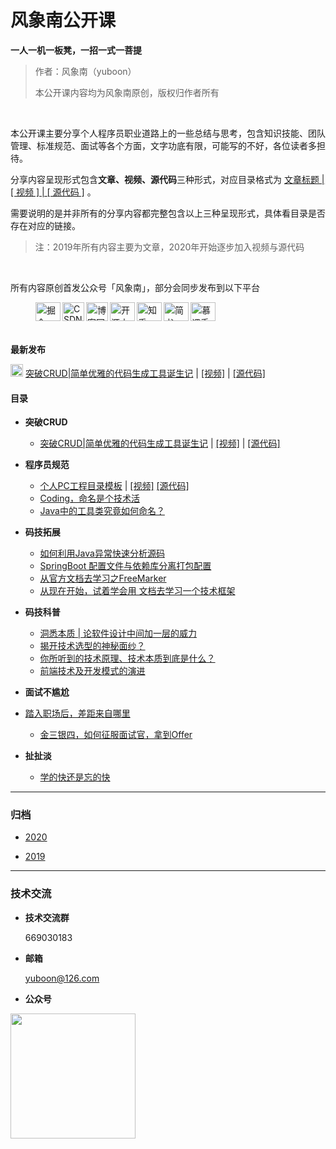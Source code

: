 # **风象南公开课**

**一人一机一板凳，一招一式一菩提**

> 作者：风象南（yuboon）
>
> 本公开课内容均为风象南原创，版权归作者所有

</br>

本公开课主要分享个人程序员职业道路上的一些总结与思考，包含知识技能、团队管理、标准规范、面试等各个方面，文字功底有限，可能写的不好，各位读者多担待。

分享内容呈现形式包含**文章、视频、源代码**三种形式，对应目录格式为 [文章标题 | [ 视频 ] | [ 源代码 ]](#) 。

需要说明的是并非所有的分享内容都完整包含以上三种呈现形式，具体看目录是否存在对应的链接。

> 注：2019年所有内容主要为文章，2020年开始逐步加入视频与源代码

</br>

所有内容原创首发公众号「风象南」，部分会同步发布到以下平台

<figure>
    <a href="https://juejin.im/user/5c472a156fb9a049af6d97e8" target="_blank">
		<img src="http://tva1.sinaimg.cn/mw690/006dLZAxly1gby86zj2iaj306w05k0sm.jpg" title="掘金" alt="掘金" align="left" width ="40" height="30" />
  	</a>
    <a href="https://blog.csdn.net/q464042566" target="_blank">
		<img src="http://tva1.sinaimg.cn/mw690/006dLZAxly1gby86zl1afj305k05ka9z.jpg" title="CSDN" alt="CSDN" align="left" width ="35" height="30"  />
  	</a>
    <a href="https://www.cnblogs.com/yuboon/" target="_blank">
        <img src="http://tva1.sinaimg.cn/mw690/006dLZAxly1gby86zm5jzj305f05fab8.jpg" title="博客园" alt="博客园" align="left" width ="35" height="30"  />
    </a>
    <a href="https://my.oschina.net/cccyb" target="_blank">
        <img src="http://tva1.sinaimg.cn/mw690/006dLZAxly1gby86zl1uvj305k05kmx7.jpg" title="开源中国" alt="开源中国" align="left" width ="40" height="30"  />
    </a>
    <a href="https://www.zhihu.com/people/feng-xiang-nan-17/activities" target="_blank">
        <img src="http://tva1.sinaimg.cn/mw690/006dLZAxly1gby86zkl7sj305m05kq2u.jpg" title="知乎" alt="知乎" align="left" width ="40" height="30"  />
    </a>
    <a href="https://www.jianshu.com/u/a1c07582f7e6" target="_blank">
        <img src="http://tva1.sinaimg.cn/mw690/006dLZAxly1gby86zmrvzj305k05k3ye.jpg" title="简书" alt="简书" align="left" width ="40" height="30"  />
    </a>
    <a href="https://www.imooc.com/u/7591163/articles" target="_blank">
        <img src="http://tva1.sinaimg.cn/mw690/006dLZAxly1gby86zl7laj302g02gt8j.jpg" title="慕课手记" alt="慕课手记" align="left" width ="40" height="30"  />
    </a>
</figure>



</br>

</br>

</br>

**最新发布**

  <img src="http://tva1.sinaimg.cn/large/006dLZAxly1gby83amf3hj302o02omwy.jpg" width ="20" height="20" /> [突破CRUD|简单优雅的代码生成工具诞生记]() | [[视频]](https://www.bilibili.com/video/av82518513/) | [[源代码]](2020/突破CRUD_简单优雅的代码生成工具诞生记/source)



#### 目录



- **突破CRUD**

  - [突破CRUD|简单优雅的代码生成工具诞生记]() | [[视频]](https://www.bilibili.com/video/av82518513/) | [[源代码]](2020/突破CRUD_简单优雅的代码生成工具诞生记/source)



- **程序员规范**
  - [个人PC工程目录模板](https://mp.weixin.qq.com/s?__biz=MzU3NTgwOTE4NQ==&mid=2247483844&idx=1&sn=aaa5769a4d7eb9083457c67f60e7c75b&scene=19#wechat_redirect) | [[视频]](https://www.bilibili.com/video/av83319098/)  [[源代码]](2020/程序员规范_个人PC工作目录模板/example)
  - [Coding，命名是个技术活](https://mp.weixin.qq.com/s?__biz=MzU3NTgwOTE4NQ==&mid=2247483813&idx=1&sn=d6acac0ab6760d94a5d7e9749da7dacc&chksm=fd1c326bca6bbb7df7f2a8a7ec34cc00bedecb1105c9d08a80b310f7370a9a257dfa97c4fbec&token=1436615944&lang=zh_CN#rd)
  - [Java中的工具类究竟如何命名？](https://mp.weixin.qq.com/s?__biz=MzU3NTgwOTE4NQ==&mid=2247483808&idx=1&sn=6b26c04137d9dc0959c1f5d2ff197f62&chksm=fd1c326eca6bbb78ee115135dcbbd2460fb09ce17e3bac7e69ba6a3f7f639a3f2b6ec88a0981&token=1436615944&lang=zh_CN#rd)



- **码技拓展**
  - [如何利用Java异常快速分析源码](https://mp.weixin.qq.com/s?__biz=MzU3NTgwOTE4NQ==&mid=2247483824&idx=1&sn=b50baec7b6edd88f5baf9c4e1a4e56de&chksm=fd1c327eca6bbb686d67ba72e79cada07e42d2f93fec1c3b44db3de19adce36594b06e9d23c1&token=1436615944&lang=zh_CN#rd)
  - [SpringBoot 配置文件与依赖库分离打包配置](https://mp.weixin.qq.com/s?__biz=MzU3NTgwOTE4NQ==&mid=2247483796&idx=1&sn=69bfe4e65f96aece33570914eb83d209&chksm=fd1c325aca6bbb4c2b0ce84b278c3bf078934f9005fcce69cf24262d1065aa2e8fb751a76890&token=1436615944&lang=zh_CN#rd)
  - [从官方文档去学习之FreeMarker](https://mp.weixin.qq.com/s?__biz=MzU3NTgwOTE4NQ==&mid=2247483703&idx=1&sn=86467a2ab06cab0303643691e3aeb4af&chksm=fd1c32f9ca6bbbef4dce1af2d0d5a9cd94fd0f51f6149c1f19f152b106404ac4f57d523f6a36&token=1436615944&lang=zh_CN#rd)
  - [从现在开始，试着学会用 文档去学习一个技术框架](https://mp.weixin.qq.com/s?__biz=MzU3NTgwOTE4NQ==&mid=2247483696&idx=1&sn=c57586edd5db89516ede28cabcca1fb9&chksm=fd1c32feca6bbbe8bfc9c788c33d545e57fd31d5bc7172bf63d4ba1cf01af5e85a3ba6693180&token=1436615944&lang=zh_CN#rd)



- **码技科普**

  - [洞悉本质 | 论软件设计中间加一层的威力](https://mp.weixin.qq.com/s?__biz=MzU3NTgwOTE4NQ==&mid=2247483835&idx=1&sn=1024fe7c9f93e4df833d694c537ee86f&chksm=fd1c3275ca6bbb63ff3210808f2f53c7964e77e6b85d2086c18b9b84859a92d030f400379bb6&token=1436615944&lang=zh_CN#rd)
  - [揭开技术选型的神秘面纱？](https://mp.weixin.qq.com/s?__biz=MzU3NTgwOTE4NQ==&mid=2247483818&idx=1&sn=73f1066a5a7ed318383b0ef62701097e&chksm=fd1c3264ca6bbb72713d889901fb55e1319aacb534c236c1be540b91a6d2b9a9969aeea6fb39&token=1436615944&lang=zh_CN#rd)
  - [你所听到的技术原理、技术本质到底是什么？](https://mp.weixin.qq.com/s?__biz=MzU3NTgwOTE4NQ==&mid=2247483777&idx=1&sn=a4cff16ecc6ab1dd585e4ad562ae7370&chksm=fd1c324fca6bbb5957af6e53fb849f7777a08c9aeb982f06e67755c3b828b5e40d9cc6f13fde&token=1436615944&lang=zh_CN#rd)
  - [前端技术及开发模式的演进](https://mp.weixin.qq.com/s?__biz=MzU3NTgwOTE4NQ==&mid=2247483772&idx=1&sn=44713bab40b916b4d6c8fd07b70a0056&chksm=fd1c32b2ca6bbba4b8df74969d53bbdc8ab11e62182ffa1249bab92c8ae6a1f1805aaf628554&token=1436615944&lang=zh_CN#rd)



- **面试不尴尬**
- [踏入职场后，差距来自哪里](https://mp.weixin.qq.com/s?__biz=MzU3NTgwOTE4NQ==&mid=2247483785&idx=1&sn=ca039459331ae16ec77360b435869d80&scene=19&token=1436615944&lang=zh_CN#wechat_redirect)
  - [金三银四，如何征服面试官，拿到Offer](https://mp.weixin.qq.com/s?__biz=MzU3NTgwOTE4NQ==&mid=2247483767&idx=1&sn=a0e3091226bbdab039353f454519059f&scene=19#wechat_redirect)



- **扯扯淡**

  - [学的快还是忘的快](https://mp.weixin.qq.com/s?__biz=MzU3NTgwOTE4NQ==&mid=2247483831&idx=1&sn=1fc5e2793383def9f12e2e62fa736a7c&chksm=fd1c3279ca6bbb6f37e4f5d6f3c0c79e4db33647ac35e9f76fcb853bb5dcc0d08b0791b9e8cb&token=1436615944&lang=zh_CN#rd)
  
  

------

### 归档

- [2020](https://mp.weixin.qq.com/mp/homepage?__biz=MzU3NTgwOTE4NQ==&hid=3&sn=24b2adcc2cad75b88d11532b2fea0b25)

- [2019](https://mp.weixin.qq.com/mp/homepage?__biz=MzU3NTgwOTE4NQ==&hid=2&sn=e1252081134636e567b52c4a847a1f08)

------

### 技术交流

- **技术交流群**

  669030183

- **邮箱**

   yuboon@126.com

- **公众号**

 <img src="http://tva1.sinaimg.cn/large/006dLZAxly1gau0pp2fgkj309k09kaa0.jpg" width = "200" height = "200"
  align=center>

